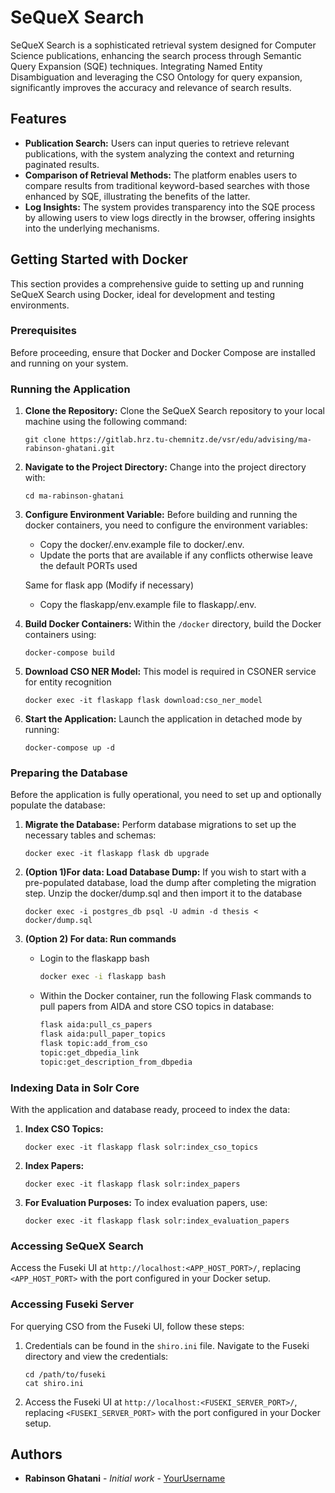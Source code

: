 # SeQueX Search

SeQueX Search is a sophisticated retrieval system designed for Computer Science publications, enhancing the search process through Semantic Query Expansion (SQE) techniques. Integrating Named Entity Disambiguation and leveraging the CSO Ontology for query expansion, significantly improves the accuracy and relevance of search results.

## Features

- **Publication Search:** Users can input queries to retrieve relevant publications, with the system analyzing the context and returning paginated results.
- **Comparison of Retrieval Methods:** The platform enables users to compare results from traditional keyword-based searches with those enhanced by SQE, illustrating the benefits of the latter.
- **Log Insights:** The system provides transparency into the SQE process by allowing users to view logs directly in the browser, offering insights into the underlying mechanisms.

## Getting Started with Docker

This section provides a comprehensive guide to setting up and running SeQueX Search using Docker, ideal for development and testing environments.

### Prerequisites

Before proceeding, ensure that Docker and Docker Compose are installed and running on your system.

### Running the Application

1. **Clone the Repository:**
   Clone the SeQueX Search repository to your local machine using the following command:
   ```
   git clone https://gitlab.hrz.tu-chemnitz.de/vsr/edu/advising/ma-rabinson-ghatani.git
   ```

2. **Navigate to the Project Directory:**
   Change into the project directory with:
   ```
   cd ma-rabinson-ghatani
   ```

3. **Configure Environment Variable:**
   Before building and running the docker containers, you need to configure the environment variables:
   - Copy the docker/.env.example file to docker/.env.
   - Update the ports that are available if any conflicts otherwise leave the default PORTs used

   Same for flask app (Modify if necessary)
   - Copy the flaskapp/env.example file to flaskapp/.env.

4. **Build Docker Containers:**
   Within the `/docker` directory, build the Docker containers using:
   ```
   docker-compose build
   ```
5. **Download CSO NER Model:**
   This model is required in CSONER service for entity recognition
   ```
   docker exec -it flaskapp flask download:cso_ner_model
   ```
5. **Start the Application:**
   Launch the application in detached mode by running:
   ```
   docker-compose up -d
   ```

### Preparing the Database

Before the application is fully operational, you need to set up and optionally populate the database:

1. **Migrate the Database:**
   Perform database migrations to set up the necessary tables and schemas:
   ```
   docker exec -it flaskapp flask db upgrade
   ```

2. **(Option 1)For data: Load Database Dump:**
   If you wish to start with a pre-populated database, load the dump after completing the migration step. Unzip the docker/dump.sql and then import it to the database
   ```
   docker exec -i postgres_db psql -U admin -d thesis < docker/dump.sql
   
3. **(Option 2) For data: Run commands**
   - Login to the flaskapp bash
     ```bash
     docker exec -i flaskapp bash
     ```
   - Within the Docker container, run the following Flask commands to pull papers from AIDA and store CSO topics in database:
     ```bash
     flask aida:pull_cs_papers
     flask aida:pull_paper_topics
     flask topic:add_from_cso
     topic:get_dbpedia_link
     topic:get_description_from_dbpedia
     ```

### Indexing Data in Solr Core

With the application and database ready, proceed to index the data:

1. **Index CSO Topics:**
   ```
   docker exec -it flaskapp flask solr:index_cso_topics
   ```

2. **Index Papers:**
   ```
   docker exec -it flaskapp flask solr:index_papers
   ```

3. **For Evaluation Purposes:**
   To index evaluation papers, use:
   ```
   docker exec -it flaskapp flask solr:index_evaluation_papers
   ```

### Accessing SeQueX Search
Access the Fuseki UI at `http://localhost:<APP_HOST_PORT>/`, replacing `<APP_HOST_PORT>` with the port configured in your Docker setup.

### Accessing Fuseki Server

For querying CSO from the Fuseki UI, follow these steps:

1. Credentials can be found in the `shiro.ini` file. Navigate to the Fuseki directory and view the credentials:
   ```
   cd /path/to/fuseki
   cat shiro.ini
   ```
2. Access the Fuseki UI at `http://localhost:<FUSEKI_SERVER_PORT>/`, replacing `<FUSEKI_SERVER_PORT>` with the port configured in your Docker setup.

## Authors

- **Rabinson Ghatani** - *Initial work* - [YourUsername](https://github.com/myselfronin)